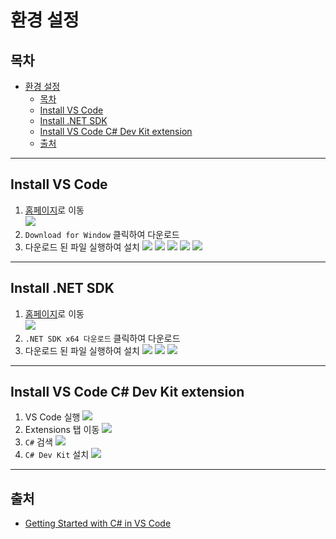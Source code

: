 # 환경 설정
## 목차
- [환경 설정](#환경-설정)
  - [목차](#목차)
  - [Install VS Code](#install-vs-code)
  - [Install .NET SDK](#install-net-sdk)
  - [Install VS Code C# Dev Kit extension](#install-vs-code-c-dev-kit-extension)
  - [출처](#출처)

---
## Install VS Code

1. [홈페이지](https://code.visualstudio.com/)로 이동<br>![](../img/07_환경설정/01_install_vscode_1.png)
2. `Download for Window` 클릭하여 다운로드
3. 다운로드 된 파일 실행하여 설치
    ![](../img/07_환경설정/01_install_vscode_2.png)
    ![](../img/07_환경설정/01_install_vscode_3.png)
    ![](../img/07_환경설정/01_install_vscode_4.png)
    ![](../img/07_환경설정/01_install_vscode_5.png)
    ![](../img/07_환경설정/01_install_vscode_6.png)
---
## Install .NET SDK

1. [홈페이지](https://dotnet.microsoft.com/ko-kr/download)로 이동<br>![](../img/07_환경설정/02_install_dotnet_1.png)
2. `.NET SDK x64 다운로드` 클릭하여 다운로드
3. 다운로드 된 파일 실행하여 설치
    ![](../img/07_환경설정/02_install_dotnet_2.png)
    ![](../img/07_환경설정/02_install_dotnet_3.png)
    ![](../img/07_환경설정/02_install_dotnet_4.png)

---
## Install VS Code C# Dev Kit extension

1. VS Code 실행
    ![](../img/07_환경설정/03_install_csharp_dev_kit_extension_01.png)
2. Extensions 탭 이동
    ![](../img/07_환경설정/03_install_csharp_dev_kit_extension_02.png)
3. `C#` 검색
    ![](../img/07_환경설정/03_install_csharp_dev_kit_extension_03.png)
4. `C# Dev Kit` 설치
    ![](../img/07_환경설정/03_install_csharp_dev_kit_extension_04.png)
---
## 출처
 - [Getting Started with C# in VS Code](https://code.visualstudio.com/docs/csharp/get-started)
